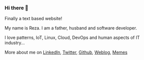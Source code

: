### Hi there 👋

Finally a text based website!

My name is Reza. I am a father, husband and software developer.

I love patterns, IoT, Linux, Cloud, DevOps and human aspects of IT industry...

More about me on [LinkedIn](http://au.linkedin.com/in/rezag), [Twitter](http://twitter.com/rezaghp), [Github](https://github.com/rezagh), [Weblog](https://rezagh.wordpress.com/), [Memes]()


<!--
**rezagh/rezagh** is a ✨ _special_ ✨ repository because its `README.md` (this file) appears on your GitHub profile.

Here are some ideas to get you started:

- 🔭 I’m currently working on ...
- 🌱 I’m currently learning ...
- 👯 I’m looking to collaborate on ...
- 🤔 I’m looking for help with ...
- 💬 Ask me about ...
- 📫 How to reach me: ...
- 😄 Pronouns: ...
- ⚡ Fun fact: ...
-->
